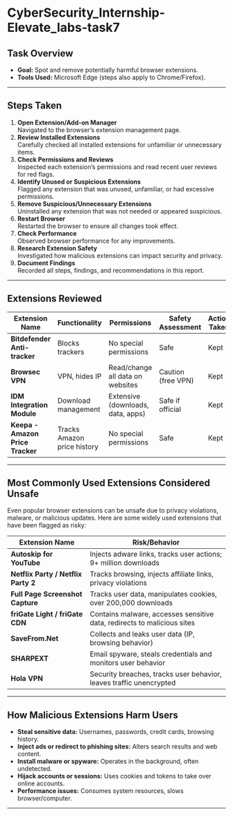 # CyberSecurity_Internship-Elevate_labs-task7
## Task Overview

- **Goal:** Spot and remove potentially harmful browser extensions.
- **Tools Used:** Microsoft Edge (steps also apply to Chrome/Firefox).

---

## Steps Taken

1. **Open Extension/Add-on Manager**  
   Navigated to the browser’s extension management page.
2. **Review Installed Extensions**  
   Carefully checked all installed extensions for unfamiliar or unnecessary items.
3. **Check Permissions and Reviews**  
   Inspected each extension’s permissions and read recent user reviews for red flags.
4. **Identify Unused or Suspicious Extensions**  
   Flagged any extension that was unused, unfamiliar, or had excessive permissions.
5. **Remove Suspicious/Unnecessary Extensions**  
   Uninstalled any extension that was not needed or appeared suspicious.
6. **Restart Browser**  
   Restarted the browser to ensure all changes took effect.
7. **Check Performance**  
   Observed browser performance for any improvements.
8. **Research Extension Safety**  
   Investigated how malicious extensions can impact security and privacy.
9. **Document Findings**  
   Recorded all steps, findings, and recommendations in this report.

---

## Extensions Reviewed

| Extension Name                  | Functionality                        | Permissions                       | Safety Assessment        | Action Taken     |
|---------------------------------|--------------------------------------|-----------------------------------|-------------------------|------------------|
| **Bitdefender Anti-tracker**    | Blocks trackers                      | No special permissions            | Safe                    | Kept             |
| **Browsec VPN**                 | VPN, hides IP                        | Read/change all data on websites  | Caution (free VPN)      | Kept             |
| **IDM Integration Module**      | Download management                   | Extensive (downloads, data, apps) | Safe if official        | Kept             |
| **Keepa - Amazon Price Tracker**| Tracks Amazon price history           | No special permissions            | Safe                    | Kept             |

---

## Most Commonly Used Extensions Considered Unsafe

Even popular browser extensions can be unsafe due to privacy violations, malware, or malicious updates. Here are some widely used extensions that have been flagged as risky:

| Extension Name                      | Risk/Behavior                                                                 | 
|--------------------------------------|------------------------------------------------------------------------------|
| **Autoskip for YouTube**             | Injects adware links, tracks user actions; 9+ million downloads              |
| **Netflix Party / Netflix Party 2**  | Tracks browsing, injects affiliate links, privacy violations                  | 
| **Full Page Screenshot Capture**     | Tracks user data, manipulates cookies, over 200,000 downloads                |
| **friGate Light / friGate CDN**      | Contains malware, accesses sensitive data, redirects to malicious sites       | 
| **SaveFrom.Net**                     | Collects and leaks user data (IP, browsing behavior)                         | 
| **SHARPEXT**                         | Email spyware, steals credentials and monitors user behavior                  | 
| **Hola VPN**                         | Security breaches, tracks user behavior, leaves traffic unencrypted          |

---

## How Malicious Extensions Harm Users

- **Steal sensitive data:** Usernames, passwords, credit cards, browsing history.
- **Inject ads or redirect to phishing sites:** Alters search results and web content.
- **Install malware or spyware:** Operates in the background, often undetected.
- **Hijack accounts or sessions:** Uses cookies and tokens to take over online accounts.
- **Performance issues:** Consumes system resources, slows browser/computer.

---
